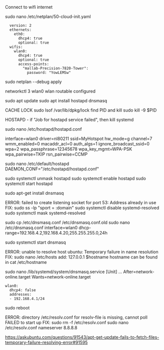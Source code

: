 Connect to wifi internet

sudo nano /etc/netplan/50-cloud-init.yaml

```network:
  version: 2
  ethernets:
    eth0:
      dhcp4: true
      optional: true
  wifis:
    wlan0:
      dhcp4: true
      optional: true
      access-points:
        "mallab-Precision-7820-Tower":
          password: "YowLEMSw"
```
		  
sudo netplan --debug apply

networkctl
3 wlan0 wlan routable configured

sudo apt update
sudo apt install hostapd dnsmasq

CACHE LOCK
sudo lsof /var/lib/dpkg/lock
find PID and kill
sudo kill -9 $PID


HOSTAPD - if "Job for hostapd service failed", then kill systemd

sudo nano /etc/hostapd/hostapd.conf

interface=wlan0
driver=nl80211
ssid=MyHotspot
hw_mode=g
channel=7
wmm_enabled=0
macaddr_acl=0
auth_algs=1
ignore_broadcast_ssid=0
wpa=2
wpa_passphrase=12345678
wpa_key_mgmt=WPA-PSK
wpa_pairwise=TKIP
rsn_pairwise=CCMP


sudo nano /etc/default/hostapd
DAEMON_CONF="/etc/hostapd/hostapd.conf"	

sudo systemctl unmask hostapd
sudo systemctl enable hostapd
sudo systemctl start hostapd


sudo apt-get install dnsmasq

ERROR: failed to create listening socket for port 53: Address already in use
FIX: sudo ss -lp "sport = :domain"
sudo systemctl disable systemd-resolved
sudo systemctl mask systemd-resolved

sudo cp /etc/dnsmasq.conf /etc/dnsmasq.conf.old
sudo nano /etc/dnsmasq.conf
interface=wlan0
dhcp-range=192.168.4.2,192.168.4.20,255.255.255.0,24h


sudo systemctl start dnsmasq

ERROR: unable to resolve host ubuntu: Temporary failure in name resolution
FIX:
sudo nano /etc/hosts
add: 127.0.0.1 $hostname
hostname can be found in cat /etc/hostname


sudo nano /lib/systemd/system/dnsmasq.service
[Unit]
...
After=network-online.target
Wants=network-online.target

    wlan0:
      dhcp4: false
      addresses:
      - 192.168.4.1/24
	  
	  
sudo reboot

ERROR: directory /etc/resolv.conf for resolv-file is missing, cannot poll
FAILED to start up
FIX: sudo rm -f /etc/resolv.conf
sudo nano /etc/resolv.conf
nameserver 8.8.8.8




https://askubuntu.com/questions/91543/apt-get-update-fails-to-fetch-files-temporary-failure-resolving-error#91595
